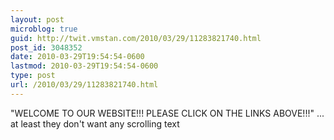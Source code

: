 ```yaml
---
layout: post
microblog: true
guid: http://twit.vmstan.com/2010/03/29/11283821740.html
post_id: 3048352
date: 2010-03-29T19:54:54-0600
lastmod: 2010-03-29T19:54:54-0600
type: post
url: /2010/03/29/11283821740.html
---
```

"WELCOME TO OUR WEBSITE!!! PLEASE CLICK ON THE LINKS ABOVE!!!" ... at least they don't want any scrolling text
